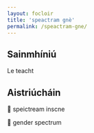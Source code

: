 ```yaml
---
layout: focloir
title: 'speactram gnè'
permalink: /speactram-gne/
---
```


## Sainmhíniú

Le teacht

## Aistriúcháin

&#x1f3f4;&#xe0067;&#xe0062;&#xe0073;&#xe0063;&#xe0074;&#xe007f; speictream inscne

&#x1f3f4;&#xe0067;&#xe0062;&#xe0065;&#xe006e;&#xe0067;&#xe007f; gender spectrum